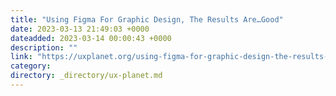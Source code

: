 ```yaml
---
title: "Using Figma For Graphic Design, The Results Are…Good"
date: 2023-03-13 21:49:03 +0000
dateadded: 2023-03-14 00:00:43 +0000
description: ""
link: "https://uxplanet.org/using-figma-for-graphic-design-the-results-are-good-2b8c4d5f49bf?source=rss----819cc2aaeee0---4"
category:
directory: _directory/ux-planet.md
---
```

